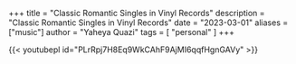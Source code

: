 +++
title = "Classic Romantic Singles in Vinyl Records"
description = "Classic Romantic Singles in Vinyl Records"
date = "2023-03-01"
aliases = ["music"]
author = "Yaheya Quazi"
tags = [
"personal"
]
+++

{{< youtubepl id="PLrRpj7H8Eq9WkCAhF9AjMI6qqfHgnGAVy" >}}